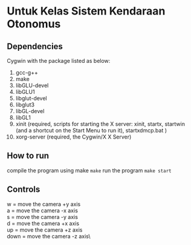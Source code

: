# Untuk Kelas Sistem Kendaraan Otonomus

## Dependencies
Cygwin with the package listed as below:
1. gcc-g++
2. make
3. libGLU-devel
4. libGLU1
5. libglut-devel
6. libglut3
7. libGL-devel
8. libGL1
9. xinit (required, scripts for starting the X server: xinit, startx, startwin (and a shortcut on the Start Menu to run it), startxdmcp.bat )
10. xorg-server (required, the Cygwin/X X Server)

## How to run
compile the program using make
```make```
run the program
```make start```

## Controls
w = move the camera +y axis\
a = move the camera -x axis\
s = move the camera -y axis\
d = move the camera +x axis\
up = move the camera +z axis\
down = move the camera -z axis\